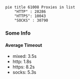 
```mermaid
pie title 61008 Proxies in list
    "HTTP" : 28286
    "HTTPS": 10043
    "SOCKS" : 30790
```

### Some Info
#### Average Timeout

- mixed: 3.5s
- http: 1.8s
- https: 8.2s
- socks: 5.3s